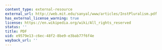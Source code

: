 ```yaml
---
content_type: external-resource
external_url: http://web.mit.edu/sanyal/www/articles/InstPluralism.pdf
has_external_license_warning: true
license: https://en.wikipedia.org/wiki/All_rights_reserved
status: ''
title: PDF
uid: e9579e13-c6ec-48f2-8be9-e3bab77f6f4e
wayback_url: ''
---
```

